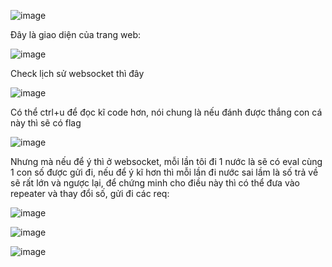 ![image](https://github.com/user-attachments/assets/134ea095-5d5a-49d6-ab9a-d5a58afa3a63)

Đây là giao diện của trang web:

![image](https://github.com/user-attachments/assets/6485cf9a-e662-41ac-b0ce-0752a36157f3)

Check lịch sử websocket thì đây

![image](https://github.com/user-attachments/assets/70514aa2-d28f-4c49-994d-3acf169d23ff)

Có thể ctrl+u để đọc kĩ code hơn, nói chung là nếu đánh được thắng con cá này thì sẽ có flag

![image](https://github.com/user-attachments/assets/30cb3880-1cf5-45fb-9af6-ccdfaf440c12)

Nhưng mà nếu để ý thì ở websocket, mỗi lần tôi đi 1 nước là sẽ có eval cùng 1 con số được gửi đi, nếu để ý kĩ hơn thì mỗi lần đi nước sai lầm là số trả về sẽ rất lớn và ngược lại, để chứng minh cho điều này thì có thể đưa vào repeater và 
thay đổi số, gửi đi các req:

![image](https://github.com/user-attachments/assets/1add697c-443e-4e48-bece-e694abc9351e)

![image](https://github.com/user-attachments/assets/7810c040-096d-4230-8256-e7289a03845a)

![image](https://github.com/user-attachments/assets/3297c097-006a-47fd-9c5e-13589ac5d14a)

